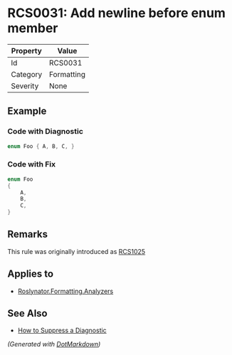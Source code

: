 # RCS0031: Add newline before enum member

| Property | Value      |
| -------- | ---------- |
| Id       | RCS0031    |
| Category | Formatting |
| Severity | None       |

## Example

### Code with Diagnostic

```csharp
enum Foo { A, B, C, }
```

### Code with Fix

```csharp
enum Foo
{
    A,
    B,
    C,
}
```

## Remarks

This rule was originally introduced as [RCS1025](RCS1025.md)

## Applies to

* [Roslynator.Formatting.Analyzers](https://www.nuget.org/packages/Roslynator.Formatting.Analyzers)

## See Also

* [How to Suppress a Diagnostic](../HowToConfigureAnalyzers.md#how-to-suppress-a-diagnostic)


*\(Generated with [DotMarkdown](http://github.com/JosefPihrt/DotMarkdown)\)*